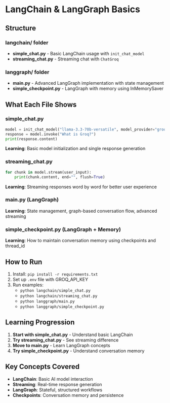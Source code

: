 # LangChain & LangGraph Basics

## Structure

### langchain/ folder
- **simple_chat.py** - Basic LangChain usage with `init_chat_model`
- **streaming_chat.py** - Streaming chat with `ChatGroq`

### langgraph/ folder  
- **main.py** - Advanced LangGraph implementation with state management
- **simple_checkpoint.py** - LangGraph with memory using InMemorySaver

## What Each File Shows

### simple_chat.py
```python
model = init_chat_model("llama-3.3-70b-versatile", model_provider="groq")
response = model.invoke("What is Groq?")
print(response.content)
```
**Learning**: Basic model initialization and single response generation

### streaming_chat.py
```python
for chunk in model.stream(user_input):
    print(chunk.content, end="", flush=True)
```
**Learning**: Streaming responses word by word for better user experience

### main.py (LangGraph)
**Learning**: State management, graph-based conversation flow, advanced streaming

### simple_checkpoint.py (LangGraph + Memory)
**Learning**: How to maintain conversation memory using checkpoints and thread_id

## How to Run

1. Install: `pip install -r requirements.txt`
2. Set up `.env` file with GROQ_API_KEY
3. Run examples:
   - `python langchain/simple_chat.py`
   - `python langchain/streaming_chat.py`
   - `python langgraph/main.py`
   - `python langgraph/simple_checkpoint.py`

## Learning Progression

1. **Start with simple_chat.py** - Understand basic LangChain
2. **Try streaming_chat.py** - See streaming difference
3. **Move to main.py** - Learn LangGraph concepts
4. **Try simple_checkpoint.py** - Understand conversation memory

## Key Concepts Covered

- **LangChain**: Basic AI model interaction
- **Streaming**: Real-time response generation
- **LangGraph**: Stateful, structured workflows
- **Checkpoints**: Conversation memory and persistence

